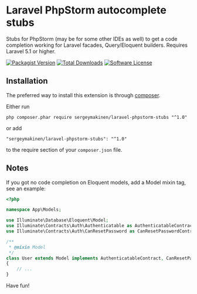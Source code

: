 # Laravel PhpStorm autocomplete stubs

Stubs for PhpStorm (may be for some other IDEs as well) to get a code completion working for Laravel facades, Query/Eloquent builders. Requires Laravel 5.1 or higher.

[![Packagist Version](https://img.shields.io/packagist/v/sergeymakinen/laravel-phpstorm-stubs.svg?style=flat-square)](https://packagist.org/packages/sergeymakinen/laravel-phpstorm-stubs) [![Total Downloads](https://img.shields.io/packagist/dt/sergeymakinen/laravel-phpstorm-stubs.svg?style=flat-square)](https://packagist.org/packages/sergeymakinen/laravel-phpstorm-stubs) [![Software License](https://img.shields.io/badge/license-MIT-brightgreen.svg?style=flat-square)](LICENSE)

## Installation

The preferred way to install this extension is through [composer](https://getcomposer.org/download/).

Either run

```
php composer.phar require sergeymakinen/laravel-phpstorm-stubs "^1.0"
```

or add

```
"sergeymakinen/laravel-phpstorm-stubs": "^1.0"
```

to the require section of your `composer.json` file.

## Notes

If you got no code completion on Eloquent models, add a Model mixin tag, see an example:

```php
<?php 

namespace App\Models;

use Illuminate\Database\Eloquent\Model;
use Illuminate\Contracts\Auth\Authenticatable as AuthenticatableContract;
use Illuminate\Contracts\Auth\CanResetPassword as CanResetPasswordContract;

/**
 * @mixin Model
 */
class User extends Model implements AuthenticatableContract, CanResetPasswordContract
{
    // ...
}

```

Have fun!
